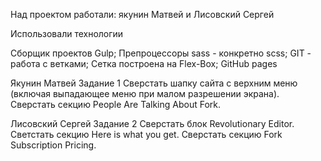 Над проектом работали: якунин Матвей и Лисовский Сергей


Использовали технологии

Сборщик проектов Gulp;
Препроцессоры sass - конкретно scss;
GIT - работа с ветками;
Сетка построена на Flex-Box;
GitHub pages

Якунин Матвей
Задание 1 Сверстать шапку сайта с верхним меню (включая выпадающее меню при малом разрешении экрана). Сверстать секцию People Are Talking About Fork.

Лисовский Сергей
Задание 2 Сверстать блок Revolutionary Editor. Светстать секцию Here is what you get. Сверстать секцию Fork Subscription Pricing.

